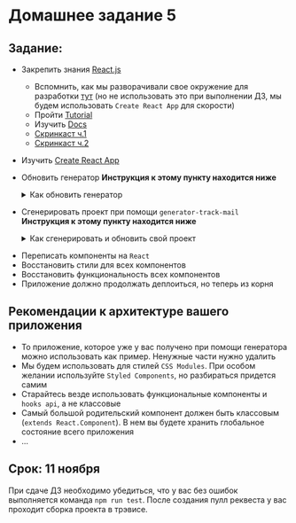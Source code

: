 # Домашнее задание 5

## Задание:
- Закрепить знания [React.js](https://reactjs.org/docs/getting-started.html)
  - Вспомнить, как мы разворачивали свое окружение для разработки [тут](https://github.com/track-mail-ru/lesson-5-samples) (но не использовать это при выполнении ДЗ, мы будем использовать `Create React App` для скорости)
  - Пройти [Tutorial](https://reactjs.org/tutorial/tutorial.html)
  - Изучить [Docs](https://reactjs.org/docs/hello-world.html)
  - [Скринкаст ч.1](https://cloud.mail.ru/public/aZA1/4B5U2JkYs)
  - [Скринкаст ч.2](https://cloud.mail.ru/public/5uoU/29Nosa19E)
- Изучить [Create React App](https://github.com/facebook/create-react-app)
- Обновить генератор **Инструкция к этому пункту находится ниже** <details>
  <summary>Как обновить генератор</summary>

  **Все последующие команды выполняем из-под `bash`.**
  1. Заходим в терминале в папку вашего проекта

  2. Обновляем глобально установленный генератор. Если ругается на недостаточные права, то выполнить с `sudo`:

  ```bash
  npm i -g generator-track-mail
  ```
  3. Проверяем версию установленного генератора. Должно получиться так (версия 0.4.1):
  ```
  $ npm list -g --depth 0 | grep track-mail
  ├── generator-track-mail@0.4.1
  ```

</details>

- Сгенерировать проект при помощи `generator-track-mail` **Инструкция к этому пункту находится ниже** <details>
  <summary>Как сгенерировать и обновить свой проект</summary>

  Ниже мы будем повторно проходить пункт из 1 ДЗ по генерации проекта.
  Генератор обновился, ваш базовый реактовый проект тоже должен получить эти изменения.
  1. Заходим в терминале в папку вашего проекта
  2. Выполняем генерацию проекта еще раз
  ```bash
  yo track-mail
  ```
  Будет тот же самый интерактивный режим, где вам будут задаваться вопросы. За одним исключением, там будут запросы на разрешение перезаписи файлов, нужно будет нажать `y` и нажать `enter`. Далее все как обычно. Процесс может занять некоторое время, но в итоге вы получите последние обновления проекта.

  **Если вы столкнулись с какой-то проблемой, генератор не работает или что-либо другое:**
  1. Создайте новую отдельную папку. Перейдите в нее
  2. Выполните шаги предыдущей инструкции с 1 по 2
  3. Вручную скопируйте все полученное содержимое в свой проект, соглашаясь на перезапись файлов
  4. Если генератор отказывается работать, у вас нет `bash` или существует какая-то другая проблема, которая не позволяет выполнить эти шаги, то нужно скачать [этот репозиторий](https://github.com/track-mail-ru/2019-2-Track-Frontend-M-Komitsky) и вручную скопировать его содержимое в свой проект. Обращаем внимание на изменения в `package.json`, нужно оставить свои старые контактные данные (поля `author`, `repository`, `homepage` и `description`). Если вы сдадите `PR` с моим именем, будет плохо :)

</details>

- Переписать компоненты на `React`
- Восстановить стили для всех компонентов
- Восстановить функциональность всех компонентов
- Приложение должно продолжать деплоиться, но теперь из корня

## Рекомендации к архитектуре вашего приложения
* То приложение, которое уже у вас получено при помощи генератора можно использовать как пример. Ненужные части нужно удалить
* Мы будем использовать для стилей `CSS Modules`. При особом желании используйте `Styled Components`, но разбираться придется самим
* Старайтесь везде использовать функциональные компоненты и `hooks api`, а не классовые
* Самый большой родительский компонент должен быть классовым (`extends React.Component`). В нем вы будете хранить глобальное состояние всего приложения
* ...

## Срок: 11 ноября

При сдаче ДЗ необходимо убедиться, что у вас без ошибок выполняется команда `npm run test`.
После создания пулл реквеста у вас проходит сборка проекта в трэвисе.
